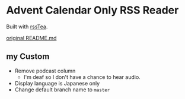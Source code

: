 # Advent Calendar Only RSS Reader

Built with [rssTea](https://github.com/avadhesh18/rssTea).

[original README.md](README-original.md)

## my Custom

- Remove podcast column
    - I'm deaf so I don't have a chance to hear audio.
- Display language is Japanese only
- Change default branch name to `master`
